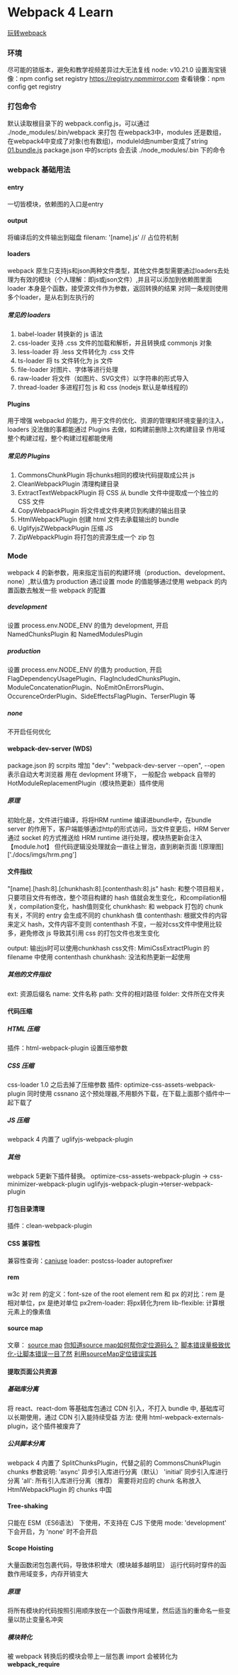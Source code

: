 # Webpack 4 Learn
[玩转webpack](https://time.geekbang.org/course/intro/100028901)

### 环境
尽可能的锁版本，避免和教学视频差异过大无法复线
node: v10.21.0
设置淘宝镜像：npm config set registry https://registry.npmmirror.com
查看镜像：npm config get registry

### 打包命令
默认读取根目录下的 webpack.config.js，可以通过 ./node_modules/.bin/webpack 来打包
在webpack3中，modules 还是数组，在webpack4中变成了对象(也有数组)，moduleId由number变成了string [01.bundle.js]('./his/01.bundle.js')
package.json 中的scripts 会去读 ./node_modules/.bin 下的命令

### webpack 基础用法
#### entry
一切皆模块，依赖图的入口是entry
#### output
将编译后的文件输出到磁盘
filenam: '[name].js' // 占位符机制

#### loaders
webpack 原生只支持js和json两种文件类型，其他文件类型需要通过loaders去处理为有效的模块（个人理解：即js或json文件）,并且可以添加到依赖图里面
loader 本身是个函数，接受源文件作为参数，返回转换的结果
对同一条规则使用多个loader，是从右到左执行的
##### 常见的 loaders
1. babel-loader 转换新的 js 语法
2. css-loader 支持 .css 文件的加载和解析，并且转换成 commonjs 对象
3. less-loader 将 .less 文件转化为 .css 文件
4. ts-loader 将 ts 文件转化为 js 文件
5. file-loader 对图片、字体等进行处理
6. raw-loader 将文件（如图片、SVG文件）以字符串的形式导入
7. thread-loader 多进程打包 js 和 css (nodejs 默认是单线程的)
#### Plugins
用于增强 webpackd 的能力，用于文件的优化、资源的管理和环境变量的注入，loaders 没法做的事都能通过 Plugins 去做，如构建前删除上次构建目录
作用域整个构建过程，整个构建过程都能使用
##### 常见的 Plugins
1. CommonsChunkPlugin 将chunks相同的模块代码提取成公共 js
2. CleanWebpackPlugin 清理构建目录
3. ExtractTextWebpackPlugin 将 CSS 从 bundle 文件中提取成一个独立的 CSS 文件
4. CopyWebpackPlugin 将文件或文件夹拷贝到构建的输出目录
5. HtmlWebpackPlugin 创建 html 文件去承载输出的 bundle
6. UglifyjsZWebpackPlugin 压缩 JS
7. ZipWebpackPlugin 将打包的资源生成一个 zip 包

### Mode
webpack 4 的新参数，用来指定当前的构建环境（production、development、none）,默认值为 production
通过设置 mode 的值能够通过使用 webpack 的内置函数去触发一些 webpack 的配置
##### development
设置 process.env.NODE_ENV 的值为 development, 开启 NamedChunksPlugin 和 NamedModulesPlugin
##### production
设置 process.env.NODE_ENV 的值为 production, 开启 FlagDependencyUsagePlugin、FlagIncludedChunksPlugin、ModuleConcatenationPlugin、NoEmitOnErrorsPlugin、OccurenceOrderPlugin、SideEffectsFlagPlugin、TerserPlugin 等
##### none
不开启任何优化

#### webpack-dev-server (WDS)
package.json 的 scrpits 增加 "dev": "webpack-dev-server --open", --open 表示自动大考浏览器
用在 devlopment 环境下，
一般配合 webpack 自带的 HotModuleReplacementPlugin（模块热更新）插件使用

##### 原理
初始化是，文件进行编译，将将HRM runtime 编译进bundle中，在bundle server 的作用下，客户端能够通过http的形式访问，当文件变更后，HRM Server 通过 socket 的方式推送给 HRM runtime 进行处理，模块热更新会注入 【module.hot】 但代码逻辑没处理就会一直往上冒泡，直到刷新页面
![原理图]['./docs/imgs/hrm.png']

#### 文件指纹
"[name].[hash:8].[chunkhash:8].[contenthash:8].js"
hash: 和整个项目相关，只要项目文件有修改，整个项目构建的 hash 值就会发生变化，和compilation相关，compilation变化，hash值则变化
chunkhash: 和 webpack 打包的 chunk 有关，不同的 entry 会生成不同的 chunkhash 值
contenthash: 根据文件的内容来定义 hash，文件内容不变则 contenthash 不变，一般对css文件中使用比较多，避免修改 js 导致其引用 css 的打包文件也发生变化

output: 输出js时可以使用chunkhash
css文件: MimiCssExtractPlugin 的 filename 中使用 contenthash
chunkhash: 没法和热更新一起使用

##### 其他的文件指纹
ext: 资源后缀名
name: 文件名称
path: 文件的相对路径
folder: 文件所在文件夹

#### 代码压缩
##### HTML 压缩
插件：html-webpack-plugin
设置压缩参数
##### CSS 压缩
css-loader 1.0 之后去掉了压缩参数
插件: optimize-css-assets-webpack-plugin
同时使用 cssnano 这个预处理器,不用额外下载，在下载上面那个插件中一起下载了
##### JS 压缩
webpack 4 内置了 uglifyjs-webpack-plugin

##### 其他
webpack 5更新下插件替换。
optimize-css-assets-webpack-plugin -> css-minimizer-webpack-plugin
uglifyjs-webpack-plugin->terser-webpack-plugin

#### 打包目录清理
插件：clean-webpack-plugin

#### CSS 兼容性
兼容性查询：[caniuse](https://caniuse.com/)
loader: postcss-loader
autoprefixer

#### rem
w3c 对 rem 的定义：font-sze of the root element
rem 和 px 的对比：rem 是相对单位，px 是绝对单位
px2rem-loader: 将px转化为rem
lib-flexible: 计算根元素上的像素值

#### source map
文章： 
[source map](https://www.ruanyifeng.com/blog/2013/01/javascript_source_map.html)
[你知道source map如何帮你定位源码么？](https://blog.51cto.com/u_15490526/5513873)
[脚本错误量极致优化-让脚本错误一目了然](https://github.com/joeyguo/blog/issues/14)
[利用sourceMap定位错误实践](https://juejin.cn/post/6882265367251517447)

#### 提取页面公共资源

##### 基础库分离
将 react、react-dom 等基础库包通过 CDN 引入，不打入 bundle 中, 基础库可以长期使用，通过 CDN 引入能持续受益
方法: 使用 html-webpack-externals-plugin，这个插件被废弃了
##### 公共脚本分离
webpack 4 内置了 SplitChunksPlugin，代替之前的 CommonsChunkPlugin
chunks 参数说明:
'async' 异步引入库进行分离（默认）
'initial' 同步引入库进行分离
'all': 所有引入库进行分离（推荐）
需要将对应的 chunk 名称放入 HtmlWebpackPlugin 的 chunks 中国

#### Tree-shaking
只能在 ESM（ES6语法） 下使用，不支持在 CJS 下使用
mode: 'development' 下会开启，为 'none' 时不会开启

#### Scope Hoisting
大量函数闭包包裹代码，导致体积增大（模块越多越明显）
运行代码时穿件的函数作用域变多，内存开销变大

##### 原理
将所有模块的代码按照引用顺序放在一个函数作用域里，然后适当的重命名一些变量以防止变量名冲突
##### 模块转化
被 webpack 转换后的模块会带上一层包裹
import 会被转化为 __webpack_require__